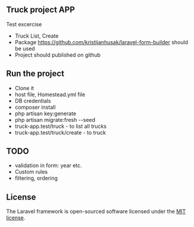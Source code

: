 

## Truck project APP

Test excercise


- Truck List, Create
- Package https://github.com/kristijanhusak/laravel-form-builder should be used
- Project should published on github

## Run the project

- Clone it
- host file, Homestead.yml file
- DB credentials
- composer install
- php artisan key:generate
- php artisan migrate:fresh --seed
- truck-app.test/truck - to list all trucks
- truck-app.test/truck/create - to truck

## TODO

- validation in form: year etc.
- Custom rules
- filtering, ordering

## License

The Laravel framework is open-sourced software licensed under the [MIT license](https://opensource.org/licenses/MIT).
